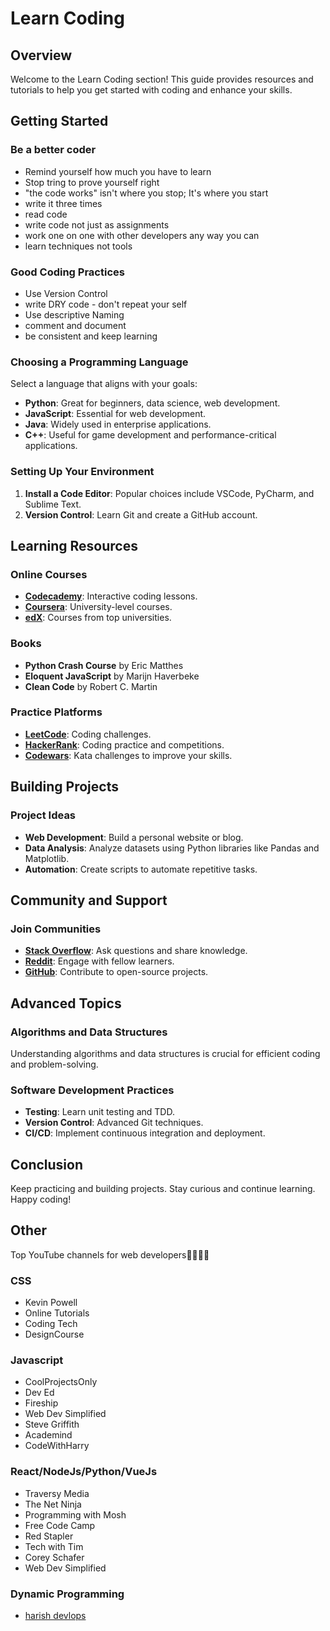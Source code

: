 # Learn Coding

## Overview

Welcome to the Learn Coding section! This guide provides resources and tutorials to help you get started with coding and enhance your skills.

## Getting Started

### Be a better coder

* Remind yourself how much you have to learn
* Stop tring to prove yourself right
* "the code works" isn't where you stop; It's where you start
* write it three times
* read code
* write code not just as assignments
* work one on one with other developers any way you can
* learn techniques not tools

### Good Coding Practices

* Use Version Control
* write DRY code - don't repeat your self
* Use descriptive Naming
* comment and document
* be consistent and keep learning

### Choosing a Programming Language

Select a language that aligns with your goals:

* **Python**: Great for beginners, data science, web development.
* **JavaScript**: Essential for web development.
* **Java**: Widely used in enterprise applications.
* **C++**: Useful for game development and performance-critical applications.

### Setting Up Your Environment

1. **Install a Code Editor**: Popular choices include VSCode, PyCharm, and Sublime Text.
2. **Version Control**: Learn Git and create a GitHub account.

## Learning Resources

### Online Courses

* **[Codecademy](https://www.codecademy.com/)**: Interactive coding lessons.
* **[Coursera](https://www.coursera.org/)**: University-level courses.
* **[edX](https://www.edx.org/)**: Courses from top universities.

### Books

* **Python Crash Course** by Eric Matthes
* **Eloquent JavaScript** by Marijn Haverbeke
* **Clean Code** by Robert C. Martin

### Practice Platforms

* **[LeetCode](https://leetcode.com/)**: Coding challenges.
* **[HackerRank](https://www.hackerrank.com/)**: Coding practice and competitions.
* **[Codewars](https://www.codewars.com/)**: Kata challenges to improve your skills.

## Building Projects

### Project Ideas

* **Web Development**: Build a personal website or blog.
* **Data Analysis**: Analyze datasets using Python libraries like Pandas and Matplotlib.
* **Automation**: Create scripts to automate repetitive tasks.

## Community and Support

### Join Communities

* **[Stack Overflow](https://stackoverflow.com/)**: Ask questions and share knowledge.
* **[Reddit](https://www.reddit.com/r/learnprogramming/)**: Engage with fellow learners.
* **[GitHub](https://github.com/)**: Contribute to open-source projects.

## Advanced Topics

### Algorithms and Data Structures

Understanding algorithms and data structures is crucial for efficient coding and problem-solving.

### Software Development Practices

* **Testing**: Learn unit testing and TDD.
* **Version Control**: Advanced Git techniques.
* **CI/CD**: Implement continuous integration and deployment.

## Conclusion

Keep practicing and building projects. Stay curious and continue learning. Happy coding!

## Other

Top YouTube channels for web developers👨🏻‍💻📝

### CSS

* Kevin Powell
* Online Tutorials
* Coding Tech
* DesignCourse

### Javascript

* CoolProjectsOnly
* Dev Ed
* Fireship
* Web Dev Simplified
* Steve Griffith
* Academind
* CodeWithHarry

### React/NodeJs/Python/VueJs

* Traversy Media
* The Net Ninja
* Programming with Mosh
* Free Code Camp
* Red Stapler
* Tech with Tim
* Corey Schafer
* Web Dev Simplified

### Dynamic Programming

* [harish devlops](https://www.youtube.com/@Harishdevlops)
